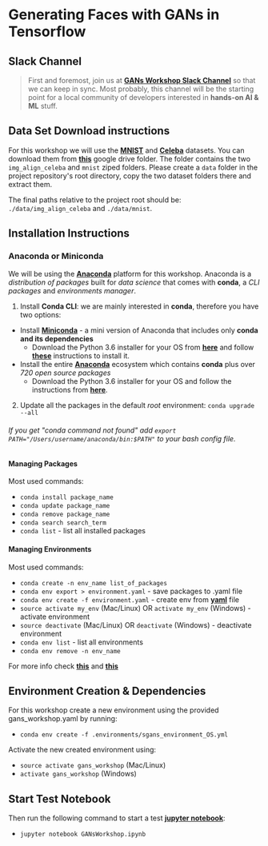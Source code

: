 
# Generating Faces with GANs in Tensorflow

## Slack Channel

> First and foremost, join us at __[GANs Workshop Slack Channel](https://join.slack.com/t/codiax-gansworkshop/shared_invite/enQtMjcwOTY4NDczMDQxLTFjZjUyNzVkZWExYjJiZjJjYWI1ZjQ2OGFlYmVlMWY0MjRmMjI3YzYzNDIyMmEyYTc3NzEwZmMxNGM1NjgxZWM)__ so that we can keep in sync. Most probably, this channel will be the starting point for a local community of developers interested in **hands-on AI & ML** stuff.

## Data Set Download instructions

For this workshop we will use the __[MNIST](http://yann.lecun.com/exdb/mnist/)__ and __[Celeba](http://mmlab.ie.cuhk.edu.hk/projects/CelebA.html)__ datasets. You can download them from __[this](https://drive.google.com/open?id=1ERLFgfDqVEJwG4R5mHihru5DRIx3cs8I)__ google drive folder. The folder contains the two `img_align_celeba` and `mnist` ziped folders. Please create a `data` folder in the project repository's root directory, copy the two dataset folders there and extract them.

The final paths relative to the project root should be: `./data/img_align_celeba` and `./data/mnist`.

## Installation Instructions

### Anaconda or Miniconda

We will be using the __[Anaconda](https://www.anaconda.com/what-is-anaconda/)__ platform for this workshop. Anaconda is
a *distribution of packages* built for *data science* that comes with **conda**, a *CLI packages* and *environments manager*.

1. Install **Conda CLI**: we are mainly interested in **conda**, therefore you have two options:
* Install __[Miniconda](https://conda.io/docs/glossary.html#miniconda-glossary)__ - a mini version of Anaconda that includes only **conda and its dependencies**
  * Download the Python 3.6 installer for your OS from __[here](https://conda.io/miniconda.html)__ and follow __[these](https://conda.io/docs/user-guide/install/index.html)__ instructions to install it.
* Install the entire __[Anaconda](https://conda.io/docs/glossary.html#anaconda-glossary)__ ecosystem which contains **conda** plus over *720 open source packages*
  * Download the Python 3.6 installer for your OS and follow the instructions from __[here](https://www.anaconda.com/download/)__.  
2. Update all the packages in the default *root* environment: `conda upgrade --all`
  ###### If you get "conda command not found" add `export PATH="/Users/username/anaconda/bin:$PATH"` to your bash config file.

#### Managing Packages

Most used commands:
* `conda install package_name`
* `conda update package_name`
* `conda remove package_name`
* `conda search search_term`
* `conda list` - list all installed packages

#### Managing Environments
Most used commands:
* `conda create -n env_name list_of_packages`
* `conda env export > environment.yaml` - save packages to .yaml file
* `conda env create -f environment.yaml` - create env from __[yaml](http://www.yaml.org/)__ file
* `source activate my_env` (Mac/Linux)  OR `activate my_env` (Windows) - activate environment
* `source deactivate` (Mac/Linux) OR `deactivate` (Windows) - deactivate environment
* `conda env list` - list all environments
* `conda env remove -n env_name`

For more info check __[this](https://conda.io/docs/user-guide/tasks/index.html)__ and __[this](https://jakevdp.github.io/blog/2016/08/25/conda-myths-and-misconceptions/)__

## Environment Creation & Dependencies

For this workshop create a new environment using the provided gans_workshop.yaml by running:
* `conda env create -f .environments/sgans_environment_OS.yml`

Activate the new created environment using:
* `source activate gans_workshop` (Mac/Linux)
* `activate gans_workshop` (Windows)

## Start Test Notebook
Then run the following command to start a test __[jupyter notebook](http://nbviewer.jupyter.org/)__:
* `jupyter notebook GANsWorkshop.ipynb`
